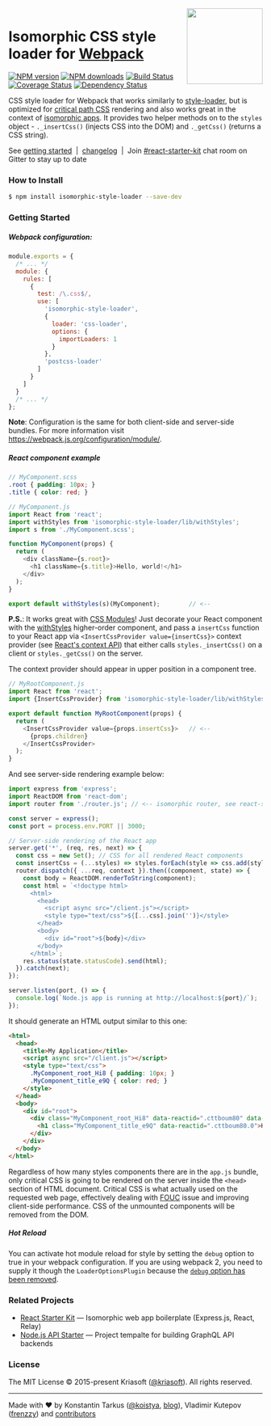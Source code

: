 <img width="150" height="150" align="right" src="https://raw.githubusercontent.com/kriasoft/isomorphic-style-loader/master/logo.png" />

# Isomorphic CSS style loader for [Webpack](http://webpack.github.io)

[![NPM version](http://img.shields.io/npm/v/isomorphic-style-loader.svg?style=flat-square)](https://www.npmjs.com/package/isomorphic-style-loader)
[![NPM downloads](http://img.shields.io/npm/dm/isomorphic-style-loader.svg?style=flat-square)](https://www.npmjs.com/package/isomorphic-style-loader)
[![Build Status](http://img.shields.io/travis/kriasoft/isomorphic-style-loader/master.svg?style=flat-square)](https://travis-ci.org/kriasoft/isomorphic-style-loader)
[![Coverage Status](https://img.shields.io/coveralls/kriasoft/isomorphic-style-loader.svg?style=flat-square)](https://coveralls.io/github/kriasoft/isomorphic-style-loader)
[![Dependency Status](http://img.shields.io/david/kriasoft/isomorphic-style-loader.svg?style=flat-square)](https://david-dm.org/kriasoft/isomorphic-style-loader)

CSS style loader for Webpack that works similarly to [style-loader](https://github.com/webpack/style-loader),
but is optimized for [critical path CSS](https://developers.google.com/web/fundamentals/performance/critical-rendering-path/)
rendering and also works great in the context of [isomorphic apps](http://nerds.airbnb.com/isomorphic-javascript-future-web-apps/).
It provides two helper methods on to the `styles` object - `._insertCss()` (injects CSS into the
DOM) and `._getCss()` (returns a CSS string).

See [getting started](#getting-started) &nbsp;|&nbsp; [changelog](CHANGELOG.md) &nbsp;|&nbsp;
Join [#react-starter-kit](https://gitter.im/kriasoft/react-starter-kit) chat room on Gitter to stay
up to date


### How to Install

```bash
$ npm install isomorphic-style-loader --save-dev
```


### Getting Started

##### Webpack configuration:

```js
module.exports = {
  /* ... */
  module: {
    rules: [
      {
        test: /\.css$/,
        use: [
          'isomorphic-style-loader',
          {
            loader: 'css-loader',
            options: {
              importLoaders: 1
            }
          },
          'postcss-loader'
        ]
      }
    ]
  }
  /* ... */
};
```

**Note**: Configuration is the same for both client-side and server-side bundles. For more
information visit https://webpack.js.org/configuration/module/.


##### React component example

```scss
// MyComponent.scss
.root { padding: 10px; }
.title { color: red; }
```

```js
// MyComponent.js
import React from 'react';
import withStyles from 'isomorphic-style-loader/lib/withStyles';
import s from './MyComponent.scss';

function MyComponent(props) {
  return (
    <div className={s.root}>
      <h1 className={s.title}>Hello, world!</h1>
    </div>
  );
}

export default withStyles(s)(MyComponent);        // <--
```

**P.S.**: It works great with [CSS Modules](https://github.com/css-modules/css-modules)!
Just decorate your React component with the [withStyles](https://github.com/kriasoft/isomorphic-style-loader/blob/master/src/withStyles.js)
higher-order component, and pass a `insertCss` function to your React app via `<InsertCssProvider value={insertCss}>`
context provider (see [React's context API](https://reactjs.org/docs/context.html))
that either calls `styles._insertCss()` on a client or `styles._getCss()`
on the server.

The context provider should appear in upper position in a component tree.

```js
// MyRootComponent.js
import React from 'react';
import {InsertCssProvider} from 'isomorphic-style-loader/lib/withStyles';

export default function MyRootComponent(props) {
  return (
    <InsertCssProvider value={props.insertCss}>   // <--
      {props.children}
    </InsertCssProvider>
  );
}
```

And see server-side rendering example below:

```js
import express from 'express';
import ReactDOM from 'react-dom';
import router from './router.js'; // <-- isomorphic router, see react-starter-kit for example

const server = express();
const port = process.env.PORT || 3000;

// Server-side rendering of the React app
server.get('*', (req, res, next) => {
  const css = new Set(); // CSS for all rendered React components
  const insertCss = (...styles) => styles.forEach(style => css.add(style._getCss()));
  router.dispatch({ ...req, context }).then((component, state) => {
    const body = ReactDOM.renderToString(component);
    const html = `<!doctype html>
      <html>
        <head>
          <script async src="/client.js"></script>
          <style type="text/css">${[...css].join('')}</style>
        </head>
        <body>
          <div id="root">${body}</div>
        </body>
      </html>`;
    res.status(state.statusCode).send(html);
  }).catch(next);
});

server.listen(port, () => {
  console.log(`Node.js app is running at http://localhost:${port}/`);
});
```

It should generate an HTML output similar to this one:

```html
<html>
  <head>
    <title>My Application</title>
    <script async src="/client.js"></script>
    <style type="text/css">
      .MyComponent_root_Hi8 { padding: 10px; }
      .MyComponent_title_e9Q { color: red; }
    </style>
  </head>
  <body>
    <div id="root">
      <div class="MyComponent_root_Hi8" data-reactid=".cttboum80" data-react-checksum="564584530">
        <h1 class="MyComponent_title_e9Q" data-reactid=".cttboum80.0">Hello, World!</h1>
      </div>
    </div>
  </body>
</html>
```

Regardless of how many styles components there are in the `app.js` bundle,
only critical CSS is going to be rendered on the server inside the `<head>`
section of HTML document. Critical CSS is what actually used on the
requested web page, effectively dealing with [FOUC](https://en.wikipedia.org/wiki/Flash_of_unstyled_content)
issue and improving client-side performance. CSS of the unmounted components
will be removed from the DOM.


##### Hot Reload

You can activate hot module reload for style by setting the `debug` option to true in your webpack
configuration. If you are using webpack 2, you need to supply it though the `LoaderOptionsPlugin`
because the [`debug` option has been removed](https://gist.github.com/sokra/27b24881210b56bbaff7#loader-options--minimize).


### Related Projects

* [React Starter Kit](https://github.com/kriasoft/react-starter-kit) — Isomorphic web app boilerplate (Express.js, React, Relay)
* [Node.js API Starter](https://github.com/kriasoft/nodejs-api-starter) — Project tempalte for building GraphQL API backends


### License

The MIT License © 2015-present Kriasoft ([@kriasoft](https://twitter.com/kriasoft)). All rights reserved.

---
Made with ♥ by Konstantin Tarkus ([@koistya](https://twitter.com/koistya),
[blog](https://medium.com/@tarkus)), Vladimir Kutepov ([frenzzy](https://github.com/frenzzy))
and [contributors](https://github.com/kriasoft/isomorphic-style-loader/graphs/contributors)
